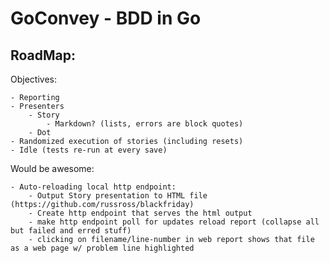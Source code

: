 GoConvey - BDD in Go
====================






RoadMap:
--------

Objectives:

	- Reporting
	- Presenters
		- Story
			- Markdown? (lists, errors are block quotes)
		- Dot
	- Randomized execution of stories (including resets)
	- Idle (tests re-run at every save)


Would be awesome:

	- Auto-reloading local http endpoint:
		- Output Story presentation to HTML file (https://github.com/russross/blackfriday)
		- Create http endpoint that serves the html output
		- make http endpoint poll for updates reload report (collapse all but failed and erred stuff)
		- clicking on filename/line-number in web report shows that file as a web page w/ problem line highlighted
